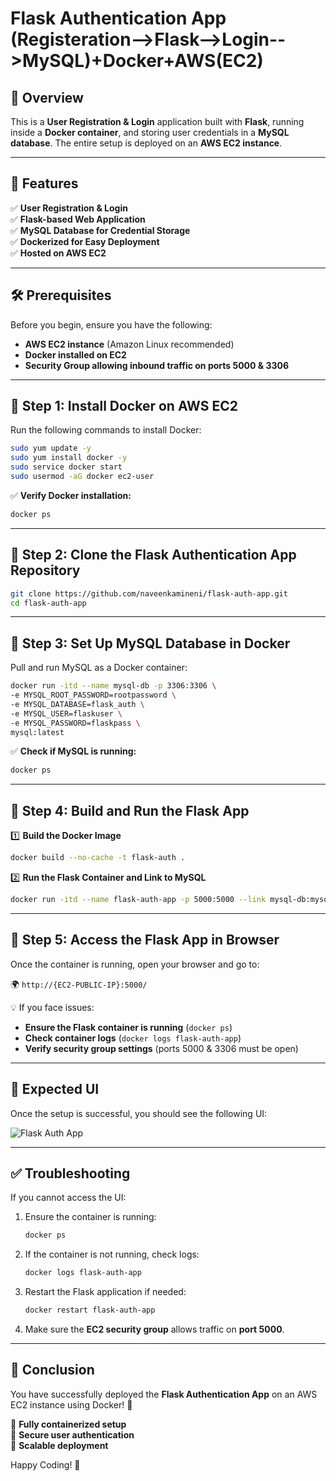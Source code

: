 # Flask Authentication App (Registeration-->Flask-->Login-->MySQL)+Docker+AWS(EC2)
                                    
## 🚀 Overview
This is a **User Registration & Login** application built with **Flask**, running inside a **Docker container**, and storing user credentials in a **MySQL database**. The entire setup is deployed on an **AWS EC2 instance**.

---

## 🔹 Features
✅ **User Registration & Login**  
✅ **Flask-based Web Application**  
✅ **MySQL Database for Credential Storage**  
✅ **Dockerized for Easy Deployment**  
✅ **Hosted on AWS EC2**  

---

## 🛠️ Prerequisites
Before you begin, ensure you have the following:

- **AWS EC2 instance** (Amazon Linux recommended)
- **Docker installed on EC2**
- **Security Group allowing inbound traffic on ports 5000 & 3306**

---

## 🔹 Step 1: Install Docker on AWS EC2

Run the following commands to install Docker:
```bash
sudo yum update -y
sudo yum install docker -y
sudo service docker start
sudo usermod -aG docker ec2-user
```

✅ **Verify Docker installation:**
```bash
docker ps
```

---

## 🔹 Step 2: Clone the Flask Authentication App Repository

```bash
git clone https://github.com/naveenkamineni/flask-auth-app.git
cd flask-auth-app
```

---

## 🔹 Step 3: Set Up MySQL Database in Docker

Pull and run MySQL as a Docker container:
```bash
docker run -itd --name mysql-db -p 3306:3306 \
-e MYSQL_ROOT_PASSWORD=rootpassword \
-e MYSQL_DATABASE=flask_auth \
-e MYSQL_USER=flaskuser \
-e MYSQL_PASSWORD=flaskpass \
mysql:latest
```

✅ **Check if MySQL is running:**
```bash
docker ps
```

---

## 🔹 Step 4: Build and Run the Flask App

1️⃣ **Build the Docker Image**
```bash
docker build --no-cache -t flask-auth .
```

2️⃣ **Run the Flask Container and Link to MySQL**
```bash
docker run -itd --name flask-auth-app -p 5000:5000 --link mysql-db:mysql flask-auth
```

---

## 🔹 Step 5: Access the Flask App in Browser
Once the container is running, open your browser and go to:

🌍 `http://{EC2-PUBLIC-IP}:5000/`

💡 If you face issues:
- **Ensure the Flask container is running** (`docker ps`)
- **Check container logs** (`docker logs flask-auth-app`)
- **Verify security group settings** (ports 5000 & 3306 must be open)

---

## 🎯 Expected UI
Once the setup is successful, you should see the following UI:

![Flask Auth App](https://github.com/user-attachments/assets/656b3064-410c-4cec-afe3-288d98ea3563)

---

## ✅ Troubleshooting
If you cannot access the UI:
1. Ensure the container is running:
   ```bash
   docker ps
   ```
2. If the container is not running, check logs:
   ```bash
   docker logs flask-auth-app
   ```
3. Restart the Flask application if needed:
   ```bash
   docker restart flask-auth-app
   ```
4. Make sure the **EC2 security group** allows traffic on **port 5000**.

---

## 🎉 Conclusion
You have successfully deployed the **Flask Authentication App** on an AWS EC2 instance using Docker! 🚀

🔹 **Fully containerized setup**  
🔹 **Secure user authentication**  
🔹 **Scalable deployment**  

Happy Coding! 🎯


